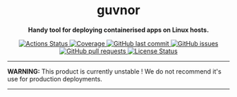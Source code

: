 <h1 align="center">
  guvnor
</h1>

<p align="center">
  <strong>
    Handy tool for deploying containerised apps on Linux hosts.
  </strong>
</h4>

<p align="center">
  <a href="https://github.com/krystal/guvnor/actions">
    <img src="https://img.shields.io/github/workflow/status/krystal/guvnor/CI.svg?logo=github" alt="Actions Status">
  </a>
  <a href="https://codeclimate.com/github/krystal/guvnor">
    <img src="https://img.shields.io/codeclimate/coverage/krystal/guvnor.svg?logo=code%20climate" alt="Coverage">
  </a>
  <a href="https://github.com/krystal/guvnor/commits/main">
    <img src="https://img.shields.io/github/last-commit/krystal/guvnor.svg?style=flat&logo=github&logoColor=white"
alt="GitHub last commit">
  </a>
  <a href="https://github.com/krystal/guvnor/issues">
    <img src="https://img.shields.io/github/issues-raw/krystal/guvnor.svg?style=flat&logo=github&logoColor=white"
alt="GitHub issues">
  </a>
  <a href="https://github.com/krystal/guvnor/pulls">
    <img src="https://img.shields.io/github/issues-pr-raw/krystal/guvnor.svg?style=flat&logo=github&logoColor=white" alt="GitHub pull requests">
  </a>
  <a href="https://github.com/krystal/guvnor/blob/main/MIT-LICENSE">
    <img src="https://img.shields.io/github/license/krystal/guvnor.svg?style=flat" alt="License Status">
  </a>
</p>

---

**WARNING:** This product is currently unstable ! We do not recommend it's use
for production deployments.

---
